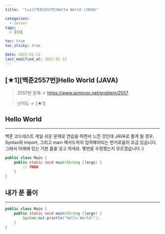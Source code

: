 ```yaml
---
title:  "[★1][백준2557번]Hello World (JAVA)" 

categories:
  - Server
tags:
  - [DB]

toc: true
toc_sticky: true

date: 2023-01-13
last_modified_at: 2023-01-13
---
```

[★1][백준2557번]Hello World (JAVA)
----
> 2557번 문제 ☞ <https://www.acmicpc.net/problem/2557> 

> 난이도 ☞ [★1]
  
## Hello World
___  
백준 코드테스트 제일 쉬운 문제로 연습을 하면서 느낀 것인데 JAVA로 풀게 될 경우, Syntax와 Import, 그리고 main 메서드까지 입력해야되는 번거로움이 조금 있습니다. 그래서 아래에 있는 기본 틀을 넣고 하세요. 몇번을 수정했는지 모르겠습니다 :)
```java
public class Main {
    public static void main(String []args) {
        // TODO
    }
}
```

## 내가 푼 풀이
___  
```java
public class Main {
    public static void main(String []args) {
        System.out.println("Hello World!");
    }
}
```